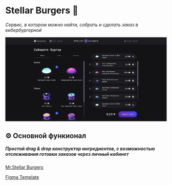
# Stellar Burgers 🍔
*Сервис, в котором можно найти, собрать и сделать заказ в кибербургерной*

![alt text](./Image.png)

## ⚙️ Основной функионал
##### Простой drag & drop конструктор ингредиентов, с возможностью отслеживания готовки заказов через личный кабинет


[Mr.Stellar Burgers](https://mr.stellar-burgers.nomoredomains.work/ "Mr.Stellar Burgers")

[Figma Template](https://www.figma.com/file/BDmV3uFnjuQ3077vp9BRhk/React-_-%D0%9F%D1%80%D0%BE%D0%B5%D0%BA%D1%82%D0%BD%D1%8B%D0%B5-%D0%B7%D0%B0%D0%B4%D0%B0%D1%87%D0%B8_external_link-(Copy)?node-id=0%3A1/ "Figma")

